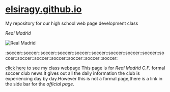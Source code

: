 # [elsiragy.github.io](http://elsiragy.github.io)
My repository for our high school web page development class

_Real Madrid_

![Real Madrid](http://a.espncdn.com/combiner/i/?img=/media/motion/ESPNi/2016/0308/int_160308_Can_Real_Madrid_win_the_Champions_League/int_160308_Can_Real_Madrid_win_the_Champions_League.jpg&w=738&site=espnfc)
<p>:soccer::soccer::soccer::soccer::soccer::soccer::soccer::soccer::soccer::soccer::soccer::soccer::soccer::soccer::soccer::soccer:</p>

[click here](http://elsiragy.github.io/sub1/index.html) to see my class webpage
This page is for _Real Madrid C.F._ formal soccer club news.It gives out all the daily information the club is experiencing day by day.However this is not a formal page,there is a link in the side bar for the _official page_.
